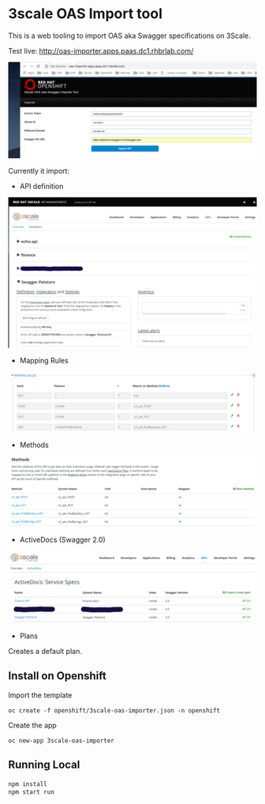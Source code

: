# 3scale OAS Import tool

This is a web tooling to import OAS aka Swagger specifications on 3Scale.

Test live: http://oas-importer.apps.paas.dc1.rhbrlab.com/

![](docs/oas-importer.png)

Currently it import:

* API definition

![](docs/metadata.png)

* Mapping Rules 

![](docs/mapping-rules.png)

* Methods

![](docs/methods.png)

* ActiveDocs (Swagger 2.0)

![](docs/activedocs.png)

* Plans

Creates a default plan.

## Install on Openshift

Import the template

    oc create -f openshift/3scale-oas-importer.json -n openshift 

Create the app

    oc new-app 3scale-oas-importer

## Running Local

    npm install
    npm start run


